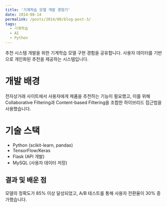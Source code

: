 ```yaml
---
title: '기계학습 모델 개발 경험기'
date: 2014-08-14
permalink: /posts/2014/08/blog-post-3/
tags:
  - 기계학습
  - AI
  - Python
---
```


추천 시스템 개발을 위한 기계학습 모델 구현 경험을 공유합니다. 사용자 데이터를 기반으로 개인화된 추천을 제공하는 시스템입니다.

개발 배경
======
전자상거래 사이트에서 사용자에게 제품을 추천하는 기능이 필요했고, 이를 위해 Collaborative Filtering과 Content-based Filtering을 조합한 하이브리드 접근법을 사용했습니다.

기술 스택
======
- Python (scikit-learn, pandas)
- TensorFlow/Keras
- Flask (API 개발)
- MySQL (사용자 데이터 저장)

결과 및 배운 점
------
모델의 정확도가 85% 이상 달성되었고, A/B 테스트를 통해 사용자 전환율이 30% 증가했습니다.